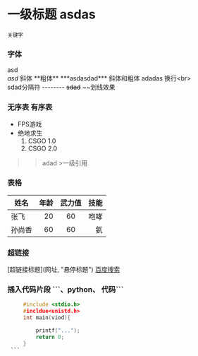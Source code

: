   # 一级标题  asdas
  `关键字`
  ### 字体
  asd<br>
  *asd*  斜体
  \*\*粗体\*\*
   \*\*\*asdasdad\*\*\*  斜体和粗体 
    adadas 换行\<br\><br>
    sdad分隔符
    --------
  ~~sdad~~   \~\~划线效果
  ### 无序表 有序表
* FPS游戏
 * 绝地求生
   1. CSGO 1.0
   2. CSGO 2.0
>>adad  \>一级引用  
   ### 表格
   |姓名|年龄|武力值|技能|
   |--|--:|:--:|--:|
   |张飞|20|60|咆哮|
   |孙尚香|60|60|氨|氮|

   ### 超链接
   \[超链接标题\](网址, "悬停标题")
   [百度搜索](https//www.baidu.com "点击访问百度")

   ### 插入代码片段 \`\`\`、python、   代码\`\`\`
   ``` c
        #include <stdio.h>
        #incldue<unistd.h>
        int main(viod){

            printf("...");
            return 0;
        }
    ```


